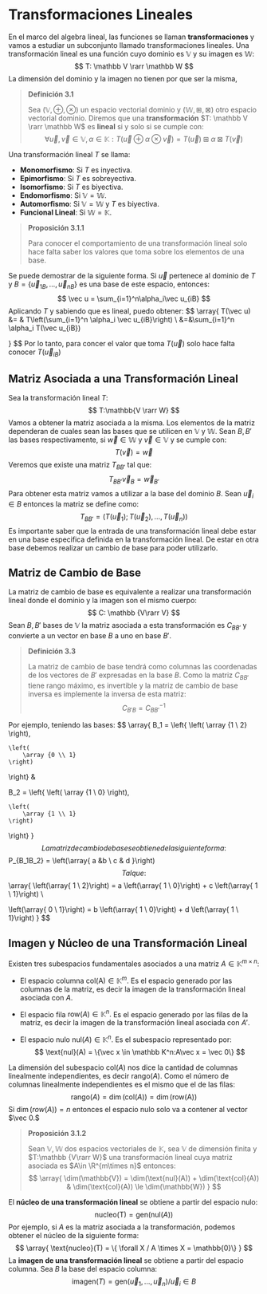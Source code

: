 # Transformaciones Lineales

En el marco del algebra lineal, las funciones se llaman **transformaciones**  y vamos a estudiar un subconjunto llamado transformaciones lineales. Una transformación lineal es una función cuyo dominio es $\mathbb V$ y su imagen es $\mathbb W:$
$$
T: \mathbb V \rarr \mathbb W
$$
La dimensión del dominio y la imagen no tienen por que ser la misma,

> **Definición 3.1**
>
> Sea $(\mathbb V,\oplus,\otimes)$ un espacio vectorial dominio y $(\mathbb W,\boxplus,\boxtimes)$ otro espacio vectorial dominio. Diremos que una **transformación** $T: \mathbb V \rarr \mathbb W$ es **lineal** si y solo si se cumple con:
> $$
> \forall \vec u,\vec v \in \mathbb V,\alpha \in \mathbb K:T(\vec u \oplus\alpha \otimes \vec v) = T(\vec u) \boxplus \alpha \boxtimes T(\vec v)
> $$

Una transformación lineal $T$ se llama:

- **Monomorfismo**: Si $T$ es inyectiva.
- **Epimorfismo**: Si $T$ es sobreyectiva.
- **Isomorfismo**: Si $T$ es biyectiva.
- **Endomorfismo**: Si $\mathbb{V = W}.$
- **Automorfismo**: Si $\mathbb{V = W}$ y $T$ es biyectiva.
- **Funcional Lineal**: Si $\mathbb{W = K}.$

> **Proposición 3.1.1**
>
> Para conocer el comportamiento de una transformación lineal solo hace falta saber los valores que toma sobre los elementos de una base.

Se puede demostrar de la siguiente forma. Si $\vec u$ pertenece al dominio de $T$ y $B=\{\vec u_{1B},\dots,\vec u_{nB}\}$ es una base de este espacio, entonces:
$$
\vec u = \sum_{i=1}^n\alpha_i\vec u_{iB}
$$
Aplicando $T$ y sabiendo que es lineal, puedo obtener:
$$
\array{
T(\vec u) &= & T\left(\sum_{i=1}^n \alpha_i \vec u_{iB}\right)
\\
&=&\sum_{i=1}^n \alpha_i T(\vec u_{iB})

}
$$
Por lo tanto, para concer el valor que toma $T(\vec u)$ solo hace falta conocer $T(\vec u_{iB})$

## Matriz Asociada a una Transformación Lineal

Sea la transformación lineal $T:$
$$
T:\mathbb{V \rarr W}
$$
Vamos a obtener la matriz asociada a la misma. Los elementos de la matriz dependeran de cuales sean las bases que se utilicen en $\mathbb V$ y $\mathbb W.$ Sean $B,B'$ las bases respectivamente, si $\vec w \in \mathbb W$ y $\vec v \in \mathbb V$ y se cumple con:
$$
T(\vec v) = \vec w
$$
Veremos que existe una matriz $T_{BB'}$ tal que:
$$
T_{BB'}\vec v_B = \vec w_{B'}
$$
Para obtener esta matriz vamos a utilizar a la base del dominio $B.$ Sean $\vec u_i \in B$ entonces la matriz se define como:
$$
T_{BB'} = (T(\vec u_1);T(\vec u_2),\dots,T(\vec u_n))
$$
Es importante saber que la entrada de una transformación lineal debe estar en una base especifica definida en la transformación lineal. De estar en otra base debemos realizar un cambio de base para poder utilizarlo.

## Matriz de Cambio de Base

La matriz de cambio de base es equivalente a realizar una transformación lineal donde el dominio y la imagen son el mismo cuerpo:
$$
C: \mathbb {V\rarr V}
$$
Sean $B,B'$ bases de $\mathbb V$ la matriz asociada a esta transformación es $C_{BB'}$ y convierte a un vector en base $B$ a uno en base $B'.$

> **Definición 3.3**
>
> La matriz de cambio de base tendrá como columnas las coordenadas de los vectores de $B'$ expresadas en la base $B.$ Como la matriz $C_{BB'}$ tiene rango máximo, es invertible y la matriz de cambio de base inversa es implemente la inversa de esta matriz:
> $$
	 C_{B'B} = C_{BB'}^{-1}
  $$

Por ejemplo, teniendo las bases:
$$
\array{
B_1 = \left\{ 
	\left(
		\array {1 \\ 2}
	\right),
	
	\left(
		\array {0 \\ 1}
	\right)
\right\} &

B_2 = \left\{ 
	\left(
		\array {1 \\ 0}
	\right),
	
	\left(
		\array {1 \\ 1}
	\right)
\right\}
}
$$
La matriz de cambio de base se obtiene de la siguiente forma:
$$
P_{B_1B_2} = \left(\array{
a &b \\ c & d
}\right)
$$
Tal que:
$$
\array{
\left(\array{ 1 \\ 2}\right) = a \left(\array{ 1 \\ 0}\right) + c \left(\array{ 1 \\ 1}\right) \\

\left(\array{ 0 \\ 1}\right) = b \left(\array{ 1 \\ 0}\right) + d \left(\array{ 1 \\ 1}\right)
}
$$
## Imagen y Núcleo de una Transformación Lineal

Existen tres subespacios fundamentales asociados a una matriz $A\in \mathbb K^{m\times n}:$

- El espacio columna $\text{col(A)} \in \mathbb {K}^m.$ Es el espacio generado por las columnas de la matriz, es decir la imagen de la transformación lineal asociada con $A.$

- El espacio fila $\text{row}(A) \in \mathbb K^n.$ Es el espacio generado por las filas de la matriz, es decir la imagen de la transformación lineal asociada con $A'.$

- El espacio nulo $\text{nul}(A) \in \mathbb K^n.$ Es el subespacio representado por:
  $$
  \text{nul}(A) = \{\vec x \in \mathbb K^n:A\vec x = \vec 0\}
  $$

La dimensión del subespacio $\text{col}(A)$ nos dice la cantidad de columnas linealmente independientes, es decir $\text{rango}(A).$ Como el número de columnas linealmente independientes es el mismo que el de las filas:
$$
\text{rango}(A)  = \dim(\text{col}(A)) = \dim(\text{row(A)})
$$
Si $\dim(row(A))=n$ entonces el espacio nulo solo va a contener al vector $\vec 0.$

> **Proposición 3.1.2**
>
> Sean $\mathbb{V,W}$ dos espacios vectoriales de $\mathbb K,$ sea $\mathbb{V}$ de dimensión finita y $T:\mathbb {V\rarr W}$ una transformación lineal cuya matriz asociada es $A\in \R^{m\times n}$ entonces:
> $$
 \array{
 \dim(\mathbb{V}) = \dim(\text{nul}(A)) + \dim(\text{col}(A)) & \dim(\text{col}(A)) \le \dim(\mathbb{W})
 }
  $$

El **núcleo de una transformación lineal** se obtiene a partir del espacio nulo:
$$
\text{nucleo(T)} = \text{gen}(\text{nul}(A))
$$
Por ejemplo, si $A$ es la matriz asociada a la transformación, podemos obtener el núcleo de la siguiente forma:
$$
\array{
\text{nucleo}(T) = \{ \forall X /  A \times X = \mathbb{0}\}
}
$$
La **imagen de una transformación lineal** se obtiene a partir del espacio columna. Sea $B$ la base del espacio columna:
$$
\text{imagen}(T) = \text{gen}(\vec u_1,\dots,\vec u_n)/ \vec u_i \in B
$$
 
